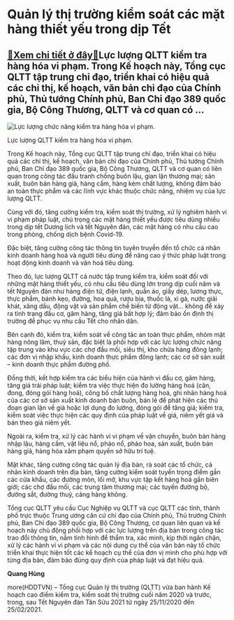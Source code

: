 Quản lý thị trường kiểm soát các mặt hàng thiết yếu trong dịp Tết
=================================================================

[:gift:Xem chi tiết ở đây:gift:](https://hddtvn.com/quan-ly-thi-truong-kiem-soat-cac-mat-hang-thiet-yeu-trong-dip-tet/)Lực lượng QLTT kiểm tra hàng hóa vi phạm. Trong Kế hoạch này, Tổng cục QLTT tập trung chỉ đạo, triển khai có hiệu quả các chỉ thị, kế hoạch, văn bản chỉ đạo của Chính phủ, Thủ tướng Chính phủ, Ban Chỉ đạo 389 quốc gia, Bộ Công Thương, QLTT và cơ quan có …
---------------------------------------------------------------------------------------------------------------------------------------------------------------------------------------------------------------------------------------------------------------





![Lực lượng chức năng kiểm tra hàng hóa vi phạm.](https://hddtvn.com/wp-content/uploads/2021/01/2102_thuoc.jpg "Lực lượng chức năng kiểm tra hàng hóa vi phạm.")


Lực lượng QLTT kiểm tra hàng hóa vi phạm.



Trong Kế hoạch này, Tổng cục QLTT tập trung chỉ đạo, triển khai có hiệu quả các chỉ thị, kế hoạch, văn bản chỉ đạo của Chính phủ, Thủ tướng Chính phủ, Ban Chỉ đạo 389 quốc gia, Bộ Công Thương, QLTT và cơ quan có liên quan trong công tác đấu tranh chống buôn lậu, gian lận thương mại; sản xuất, buôn bán hàng giả, hàng cấm, hàng kém chất lượng, không đảm bảo an toàn thực phẩm và các lĩnh vực khác thuộc chức năng, nhiệm vụ của lực lượng QLTT.


Cùng với đó, tăng cường kiểm tra, kiểm soát thị trường, xử lý nghiêm hành vi vi phạm pháp luật, chú trọng các mặt hàng thiết yếu được tiêu dùng nhiều trong dịp tết Dương lịch và tết Nguyên đán, các mặt hàng có nhu cầu cao trong phòng, chống dịch bệnh Covid-19.


Đặc biệt, tăng cường công tác thông tin tuyên truyền đến tổ chức cá nhân kinh doanh hàng hoá và người tiêu dùng để nâng cao ý thức pháp luật trong hoạt động kinh doanh và văn hoá tiêu dùng.


Theo đó, lực lượng QLTT cả nước tập trung kiểm tra, kiểm soát đối với những mặt hàng thiết yếu, có nhu cầu tiêu dùng lớn trong dịp cuối năm và tết Nguyên đán như hàng điện tử, điện lạnh, quần áo, giầy dép, lương thực, thực phẩm, bánh kẹo, đường, hoa quả, rượu bia, thuốc lá, xì gà, nước giải khát, xăng dầu, động vật và sản phẩm chế biến từ động vật… không để xảy ra tình trạng đầu cơ, găm hàng, tăng giá bất hợp lý; đảm bảo ổn định thị trường để phục vụ nhu cầu Tết cho nhân dân.


Bên cạnh đó, kiểm tra, kiểm soát về công tác an toàn thực phẩm, nhóm mặt hàng nông lâm, thuỷ sản, đặc biệt là phối hợp với các lực lượng chức năng tập trung vào khu vực các chợ đầu mối, siêu thị, kho chứa hàng đông lạnh; các đơn vị nhập khẩu, kinh doanh thực phẩm đông lạnh; các cơ sở sản xuất – kinh doanh thực phẩm đường phố.


Đồng thời, kết hợp kiểm tra các biểu hiện của hành vi đầu cơ, găm hàng, tăng giá trái pháp luật; kiểm tra việc thực hiện đo lường hàng hoá (cân, đong, đóng gói hàng hoá), công bố chất lượng hàng hoá, ghi nhãn hàng hoá của các cơ sở sản xuất kinh doanh bán buôn, bán lẻ để phát hiện các thủ đoạn gian lận về giá hoặc lợi dụng đo lường, đóng gói để tăng giá; kiểm tra, kiểm soát việc thực hiện các quy định của pháp luật về giá, niêm yết giá và bán theo giá niêm yết.


Ngoài ra, kiểm tra, xử lý các hành vi vi phạm về vận chuyển, buôn bán hàng nhập lậu, hàng cấm, vật liệu nổ, pháo nổ, pháo hoa, sản xuất, buôn bán hàng giả, hàng hóa xâm phạm quyền sở hữu trí tuệ.


Mặt khác, tăng cường công tác quản lý địa bàn, rà soát các tổ chức, cá nhân kinh doanh trên địa bàn, tăng cường kiểm soát tuyến trọng điểm gần các cửa khẩu, các đường mòn, lối mở, khu vực tập kết hàng hoá gần biên giới; các chợ đầu mối, các trung tâm thương mại; các tuyến đường bộ, đường sắt, đường thuỷ, cảng hàng không.


Tổng cục QLTT yêu cầu Cục Nghiệp vụ QLTT và cục QLTT các tỉnh, thành phố trực thuộc Trung ương căn cứ chỉ đạo của Chính phủ, Thủ trướng Chính phủ, Ban Chỉ đạo 389 quốc gia, Bộ Công Thương, cơ quan liên quan và kế hoạch này chủ động phối hợp với các lực lượng trên địa bàn trong công tác trao đổi thông tin, nắm tình hình để thẩm tra, xác minh, kịp thời ngăn chặn, xử lý các hành vi vi phạm và các nội dung cụ thể của văn bản này tổ chức triển khai thực hiện tốt các kế hoạch cụ thể của đơn vị mình cho phù hợp với từng địa bàn, đảm bảo đúng quy định của pháp luật và đạt hiệu quả.




**Quang Hùng**



more(HDDTVN) – Tổng cục Quản lý thị trường (QLTT) vừa ban hành Kế hoạch cao điểm kiểm tra, kiểm soát thị trường cuối năm 2020 và trước, trong, sau Tết Nguyên đán Tân Sửu 2021 từ ngày 25/11/2020 đến 25/02/2021.

